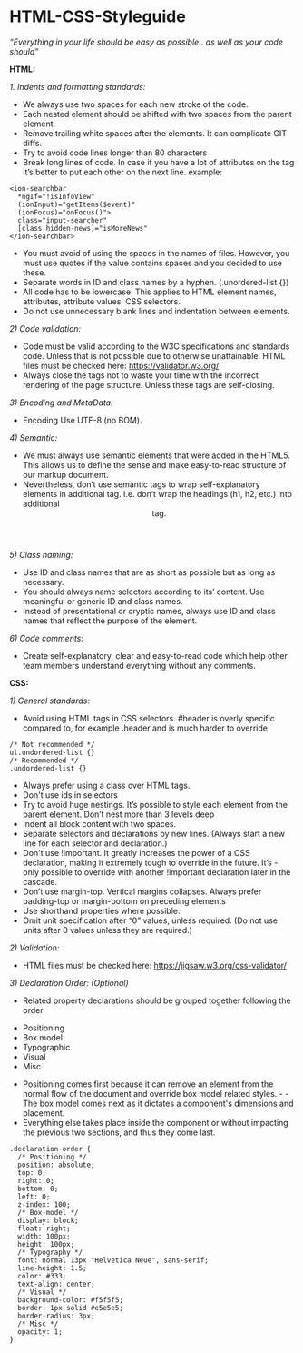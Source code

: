 # HTML-CSS-Styleguide

*“Everything in your life should be easy as possible.. as well as your code should”*

**HTML:**

*1. Indents and formatting standards:*
- We always use two spaces for each new stroke of the code.
- Each nested element should be shifted with two spaces from the parent element.
- Remove trailing white spaces after the elements. It can complicate GIT diffs.
- Try to avoid code lines longer than 80 characters
- Break long lines of code. In case if you have a lot of attributes on the tag it’s better to put each other on the next line.
example:
```
<ion-searchbar 
  *ngIf="!isInfoView" 
  (ionInput)="getItems($event)" 
  (ionFocus)="onFocus()"> 
  class="input-searcher" 
  [class.hidden-news]="isMoreNews" 
</ion-searchbar>
```
- You must avoid of using the spaces in the names of files. However, you must use quotes if the value contains spaces and you decided to use these.
- Separate words in ID and class names by a hyphen. (.unordered-list {})
- All code has to be lowercase: This applies to HTML element names, attributes, attribute values, CSS selectors.
- Do not use unnecessary blank lines and indentation between elements.

*2) Code validation:*
- Code must be valid according to the W3C specifications and standards code. Unless that is not possible due to otherwise unattainable.
HTML files must be checked here: https://validator.w3.org/
- Always close the tags not to waste your time with the incorrect rendering of the page structure. Unless these tags are self-closing.

*3) Encoding and MetaData:*
- Encoding Use UTF-8 (no BOM).

*4) Semantic:*
- We must always use semantic elements that were added in the HTML5. This allows us to define the sense and make easy-to-read structure of our markup document.
- Nevertheless, don’t use semantic tags to wrap self-explanatory elements in additional tag. I.e. don’t wrap the headings (h1, h2, etc.) into additional <header> tag.

*5) Class naming:*
- Use ID and class names that are as short as possible but as long as necessary.
- You should always name selectors according to its’ content. Use meaningful or generic ID and class names.
- Instead of presentational or cryptic names, always use ID and class names that reflect the purpose of the element.

*6) Code comments:*
- Create self-explanatory, clear and easy-to-read code which help other team members understand everything without any comments.

**CSS:**

*1) General standards:*
- Avoid using HTML tags in CSS selectors. #header is overly specific compared to, for example .header and is much harder to override
```
/* Not recommended */
ul.undordered-list {}
/* Recommended */
.undordered-list {}
```
- Always prefer using a class over HTML tags.
- Don't use ids in selectors
- Try to avoid huge nestings. It’s possible to style each element from the parent element. Don’t nest more than 3 levels deep
- Indent all block content with two spaces.
- Separate selectors and declarations by new lines. (Always start a new line for each selector and declaration.)
- Don't  use !important. It greatly increases the power of a CSS declaration, making it extremely tough to override in the future. It’s - only possible to override with another !important declaration later in the cascade.
- Don’t use margin-top. Vertical margins collapses. Always prefer padding-top or margin-bottom on preceding elements
- Use shorthand properties where possible.
- Omit unit specification after “0” values, unless required. (Do not use units after 0 values unless they are required.)

*2) Validation:*
- HTML files must be checked here: https://jigsaw.w3.org/css-validator/

*3) Declaration Order: (Optional)*
- Related property declarations should be grouped together following the order 
* Positioning
* Box model
* Typographic
* Visual
* Misc
- Positioning comes first because it can remove an element from the normal flow of the document and override box model related styles. - - The box model comes next as it dictates a component's dimensions and placement.
- Everything else takes place inside the component or without impacting the previous two sections, and thus they come last.
```
.declaration-order {
  /* Positioning */
  position: absolute;
  top: 0;
  right: 0;
  bottom: 0;
  left: 0;
  z-index: 100;
  /* Box-model */
  display: block;
  float: right;
  width: 100px;
  height: 100px;
  /* Typography */
  font: normal 13px "Helvetica Neue", sans-serif;
  line-height: 1.5;
  color: #333;
  text-align: center;
  /* Visual */
  background-color: #f5f5f5;
  border: 1px solid #e5e5e5;
  border-radius: 3px;
  /* Misc */
  opacity: 1;
}
```
